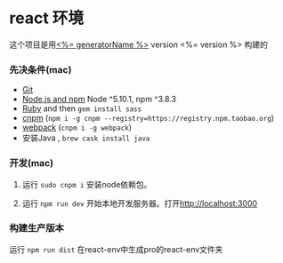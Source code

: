 # react 环境

这个项目是用[<%= generatorName %>](https://github.com/iq9891/generator-react-env) version <%= version %> 构建的


### 先决条件(mac)

- [Git](https://git-scm.com/)
- [Node.js and npm](nodejs.org) Node ^5.10.1, npm ^3.8.3
- [Ruby](https://www.ruby-lang.org) and then `gem install sass`
- [cnpm](https://npm.taobao.org/) (`npm i -g cnpm --registry=https://registry.npm.taobao.org`)
- [webpack](https://webpack.github.io/) (`cnpm i -g webpack`)
- 安装Java , `brew cask install java`

### 开发(mac)

1. 运行 `sudo cnpm i` 安装node依赖包。

2. 运行 `npm run dev` 开始本地开发服务器。打开[http://localhost:3000](http://localhost:3000)

### 构建生产版本

运行  `npm run dist` 在react-env中生成pro的react-env文件夹
